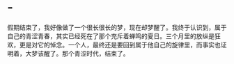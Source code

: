 # -
假期结束了，我好像做了一个很长很长的梦，现在却梦醒了。我终于认识到，属于自己的青涩青春，其实已经死在了那个充斥着蝉鸣的夏日。三个月里的放纵是狂欢，更是对它的悼念。一个人，最终还是要回到属于他自己的旋律里，而事实也证明着，大梦该醒了。那个青涩时代，结束了。
